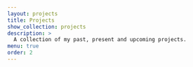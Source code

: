 ```yaml
---
layout: projects
title: Projects
show_collection: projects
description: >
  A collection of my past, present and upcoming projects.
menu: true
order: 2
---
```

